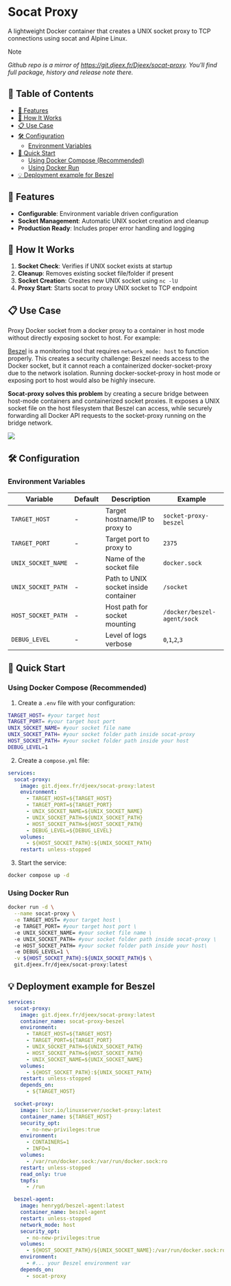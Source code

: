 # Socat Proxy

A lightweight Docker container that creates a UNIX socket proxy to TCP connections using socat and Alpine Linux.

> [!NOTE]
>_Github repo is a mirror of https://git.djeex.fr/Djeex/socat-proxy. You'll find full package, history and release note there._

## 📑 Table of Contents

- [🚀 Features](#-features)
- [🔧 How It Works](#-how-it-works)
- [📋 Use Case](#-use-case)
- [🛠️ Configuration](#️-configuration)
  - [Environment Variables](#environment-variables)
- [🚢 Quick Start](#-quick-start)
  - [Using Docker Compose (Recommended)](#using-docker-compose-recommended)
  - [Using Docker Run](#using-docker-run)
- [💡 Deployment example for Beszel](#-example-secure-docker-socket-access-for-host-mode-containers)

## 🚀 Features

- **Configurable**: Environment variable driven configuration
- **Socket Management**: Automatic UNIX socket creation and cleanup
- **Production Ready**: Includes proper error handling and logging

## 🔧 How It Works

1. **Socket Check**: Verifies if UNIX socket exists at startup
2. **Cleanup**: Removes existing socket file/folder if present
3. **Socket Creation**: Creates new UNIX socket using `nc -lU`
4. **Proxy Start**: Starts socat to proxy UNIX socket to TCP endpoint

## 📋 Use Case

Proxy Docker socket from a docker proxy to a container in host mode without directly exposing socket to host. For example:

[Beszel](https://beszel.dev/) is a monitoring tool that requires `network_mode: host` to function properly. This creates a security challenge: Beszel needs access to the Docker socket, but it cannot reach a containerized docker-socket-proxy due to the network isolation. Running docker-socket-proxy in host mode or exposing port to host would also be highly insecure.

**Socat-proxy solves this problem** by creating a secure bridge between host-mode containers and containerized socket proxies. It exposes a UNIX socket file on the host filesystem that Beszel can access, while securely forwarding all Docker API requests to the socket-proxy running on the bridge network.

![](https://git.djeex.fr/Djeex/socat-proxy/raw/branch/main/assets/img/socat-proxy.svg)

## 🛠️ Configuration

### Environment Variables

| Variable | Default | Description | Example |
|----------|---------|-------------|---------|
| `TARGET_HOST` | - | Target hostname/IP to proxy to | `socket-proxy-beszel` |
| `TARGET_PORT` | - | Target port to proxy to | `2375` |
| `UNIX_SOCKET_NAME` | - | Name of the socket file | `docker.sock` |
| `UNIX_SOCKET_PATH` | - | Path to UNIX socket inside container | `/socket` |
| `HOST_SOCKET_PATH` | - | Host path for socket mounting | `/docker/beszel-agent/sock` |
| `DEBUG_LEVEL` | - | Level of logs verbose | `0`,`1`,`2`,`3`  |

## 🚢 Quick Start

### Using Docker Compose (Recommended)

1. Create a `.env` file with your configuration:
```bash
TARGET_HOST= #your target host
TARGET_PORT= #your target host port
UNIX_SOCKET_NAME= #your socket file name
UNIX_SOCKET_PATH= #your socket folder path inside socat-proxy
HOST_SOCKET_PATH= #your socket folder path inside your host
DEBUG_LEVEL=1
```

2. Create a `compose.yml` file:
```yaml
services:
  socat-proxy:
    image: git.djeex.fr/djeex/socat-proxy:latest
    environment:
      - TARGET_HOST=${TARGET_HOST}
      - TARGET_PORT=${TARGET_PORT}
      - UNIX_SOCKET_NAME=${UNIX_SOCKET_NAME}
      - UNIX_SOCKET_PATH=${UNIX_SOCKET_PATH}
      - HOST_SOCKET_PATH=${HOST_SOCKET_PATH}
      - DEBUG_LEVEL=${DEBUG_LEVEL}
    volumes:
      - ${HOST_SOCKET_PATH}:${UNIX_SOCKET_PATH}
    restart: unless-stopped
```

3. Start the service:
```bash
docker compose up -d
```

### Using Docker Run

```bash
docker run -d \
  --name socat-proxy \
  -e TARGET_HOST= #your target host \
  -e TARGET_PORT= #your target host port \
  -e UNIX_SOCKET_NAME= #your socket file name \
  -e UNIX_SOCKET_PATH= #your socket folder path inside socat-proxy \
  -e HOST_SOCKET_PATH= #your socket folder path inside your host\
  -e DEBUG_LEVEL=1 \
  -v ${HOST_SOCKET_PATH}:${UNIX_SOCKET_PATH}$ \
  git.djeex.fr/djeex/socat-proxy:latest
```


## 💡 Deployment example for Beszel

```yaml
services:
  socat-proxy:
    image: git.djeex.fr/djeex/socat-proxy:latest
    container_name: socat-proxy-beszel
    environment:
      - TARGET_HOST=${TARGET_HOST}
      - TARGET_PORT=${TARGET_PORT}
      - UNIX_SOCKET_PATH=${UNIX_SOCKET_PATH}
      - HOST_SOCKET_PATH=${HOST_SOCKET_PATH}
      - UNIX_SOCKET_NAME=${UNIX_SOCKET_NAME}
    volumes:
      - ${HOST_SOCKET_PATH}:${UNIX_SOCKET_PATH}
    restart: unless-stopped
    depends_on:
      - ${TARGET_HOST}

  socket-proxy:
    image: lscr.io/linuxserver/socket-proxy:latest
    container_name: ${TARGET_HOST}
    security_opt:
      - no-new-privileges:true
    environment:
      - CONTAINERS=1
      - INFO=1
    volumes:
      - /var/run/docker.sock:/var/run/docker.sock:ro
    restart: unless-stopped
    read_only: true
    tmpfs:
      - /run

  beszel-agent:
    image: henrygd/beszel-agent:latest
    container_name: beszel-agent
    restart: unless-stopped
    network_mode: host
    security_opt:
      - no-new-privileges:true
    volumes:
      - ${HOST_SOCKET_PATH}/${UNIX_SOCKET_NAME}:/var/run/docker.sock:ro
    environment:
      - #... your Beszel environment var 
    depends_on:
      - socat-proxy
```

